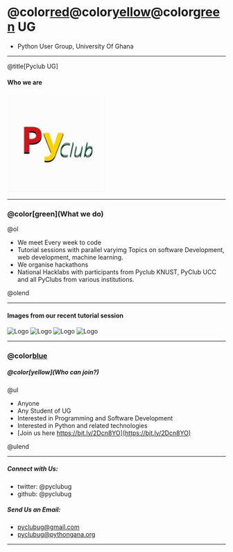 # @color[red](P)@color[yellow](y)@color[green](Club) UG
- Python User Group, University Of Ghana

---

@title[Pyclub UG]


#### Who we are

![Logo](assets/img/logo.jpg)

---
### @color[green](What we do)

@ol

- We meet Every week to code
- Tutorial sessions with parallel varyimg Topics on software Development, web development, machine learning.
- We organise hackathons
- National Hacklabs with participants from Pyclub KNUST, PyClub UCC and all PyClubs from various institutions.

@olend

---
#### Images from our recent tutorial session

![Logo](assets/img/img1.jpg)
![Logo](assets/img/img2.jpg)
![Logo](assets/img/img3.jpg)
![Logo](assets/img/img4.jpg)


---

### @color[blue](Membership)
##### @color[yellow](Who can join?)
@ul

- Anyone
- Any Student of UG
- Interested in Programming and Software Development
- Interested in Python and related technologies
- [Join us here https://bit.ly/2Dcn8YO](https://bit.ly/2Dcn8YO)

@ulend

---

##### Connect with Us:
- twitter: @pyclubug
- github: @pyclubug

##### Send Us an Email:
- pyclubug@gmail.com
- pyclubug@pythongana.org

---